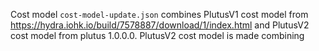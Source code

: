 Cost model `cost-model-update.json` combines PlutusV1 cost model from https://hydra.iohk.io/build/7578887/download/1/index.html and PlutusV2 cost model from plutus 1.0.0.0.
PlutusV2 cost model is made combining 
